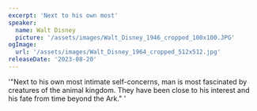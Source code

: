 ```yaml
---
excerpt: 'Next to his own most'
speaker:
  name: Walt Disney
  picture: '/assets/images/Walt_Disney_1946_cropped_100x100.JPG'
ogImage:
  url: '/assets/images/Walt_Disney_1964_cropped_512x512.jpg'
releaseDate: '2023-08-20'
---
```


'"Next to his own most intimate self-concerns, man is most fascinated by creatures of the animal kingdom. They have been close to his interest and his fate from time beyond the Ark."'
